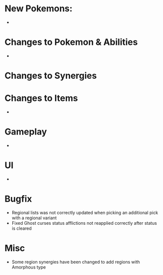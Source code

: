 # New Pokemons:
- 

# Changes to Pokemon & Abilities

- 

# Changes to Synergies



# Changes to Items

- 

# Gameplay

- 

# UI

- 

# Bugfix

- Regional lists was not correctly updated when picking an additional pick with a regional variant
- Fixed Ghost curses status afflictions not reapplied correctly after status is cleared

# Misc

- Some region synergies have been changed to add regions with Amorphous type